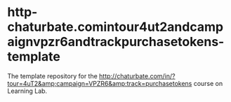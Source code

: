 # http-chaturbate.comintour4ut2andcampaignvpzr6andtrackpurchasetokens-template
The template repository for the http://chaturbate.com/in/?tour=4uT2&amp;campaign=VPZR6&amp;track=purchasetokens course on Learning Lab.
